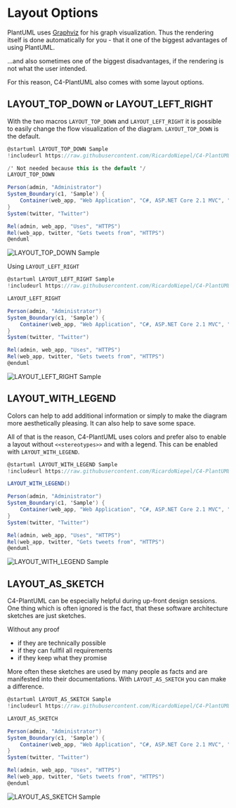 # Layout Options

PlantUML uses [Graphviz](https://www.graphviz.org/) for his graph visualization. Thus the rendering itself is done automatically for you - that it one of the biggest advantages of using PlantUML.

...and also sometimes one of the biggest disadvantages, if the rendering is not what the user intended.

For this reason, C4-PlantUML also comes with some layout options.

## LAYOUT_TOP_DOWN or LAYOUT_LEFT_RIGHT

With the two macros `LAYOUT_TOP_DOWN` and `LAYOUT_LEFT_RIGHT` it is possible to easily change the flow visualization of the diagram. `LAYOUT_TOP_DOWN` is the default.

```csharp
@startuml LAYOUT_TOP_DOWN Sample
!includeurl https://raw.githubusercontent.com/RicardoNiepel/C4-PlantUML/master/C4_Container.puml

/' Not needed because this is the default '/
LAYOUT_TOP_DOWN

Person(admin, "Administrator")
System_Boundary(c1, 'Sample') {
    Container(web_app, "Web Application", "C#, ASP.NET Core 2.1 MVC", "Allows users to compare multiple Twitter timelines")
}
System(twitter, "Twitter")

Rel(admin, web_app, "Uses", "HTTPS")
Rel(web_app, twitter, "Gets tweets from", "HTTPS")
@enduml
```

![LAYOUT_TOP_DOWN Sample](http://www.plantuml.com/plantuml/png/xLXhRziw4ltkNy7hV6W3E8sJFfhDEaRzK1vOnmaiPRDtsy9Wf74iN9aKIBgkTzl_laD9PcGpMa7sRJvT1aWKSURCcI5r-FWa5HLgFejghqYFHrn8VDWhRRNQRm5CGWR46JZNpj0Rdz_WhzxDu6P4ziwJLaCaLosZa3rMnFIStkKmHNIl_ksGe-DQJVuHifWAEYDeHEUHyk2xwaJX8vi1KyJ7No3oPWj1u_imK5Dot6pcti_ezskGaZw26_u7oD7xPjvBWAyeUuo0_BT6iBc82bmjOpZdJAKUnqcFdDA0Bp0vCg6HXDhFF4n72Bx889AoahqFIKlUQ2ZxRJx0psSvjLeFVCu2AfRjzehV1ei2paqhmWQFTqbBtdQv240KlTSZ2YIWSWg1flcA3EYIprMr8OuuCXvqVh-vyyOTT-p-m_5wbxcK7wZ_nwFGoMOy7CVfzdivYobbmKA4IW4ZIip1dY0wko6T0Qdt-2pqYKkP9DTklPRE5JBXNFzfJT2E-3hCcO2WVKy5mtgUjWvrHvlq15050PeB4eJIdqiPSjOW322GH77o0EGRZS90MzL-0nOyfMZoNUNgtToE-pVtG_IB4r-k59yXhXvZXDsq7pZdtdXqTN7faGWcIhk8y76gSXvO-6uwAqAe-l5cZilNCCOCg6mG64Vq0QBzt8TGFplBtjR9sWoaacH-vO3wGS_8vu79vxJtQt44p6m44TKfosaOLqmKNSShJaUD5UZn6ZrJqhDwVP-iZFCTne-SQlAcB9N2AF2dRATuNzZXOKlYTtow8PJjpndyrzQXxcyV7jRNQe3S9eBF6cZ6SsETqRQx6gH-SD2kxvTYcCHiCDl6eAxLhOkV_EkLW_Qs2Tfzcc7hu40pB8UoUPOO6V0rz27W5_Z0nJR5nAoBi7OlwlCrDJ6sB2vYba7kNkHDulrjYgk5rQfmV_VI5cFp1IiWMXow7C9cM9h6HldkjYdVtQsLuDtknIj2Zeie5jCl1R2vtLKgss2Rikabsafli7lXYh5XeWg85eSkW2XXEAXKlj4svTER6pl7qUxr-p_WA5w55IpEenp39bcUoTCEcbn254Fb0nWw6tL8OFb-fhNauFCq309WN_i7ISUQprs9pzqpFgCIdz4pFeCIdq7canmNVHx3AUaG6IOxHCadQa45FYobWjaRDBaLuOoA9O48zC5FdX9lQXcIa16fiRI7EuzZBXGYvfnkWSSOWB9WqrTcU-jeINpE63v1G1GdgYJC5LF00hIbyo04vcCUpZSGomSUB1jwepyboOY7FesIk8opWwStSKAeWP0o359YVAwIPpvP3nx0DuXuh3D1I8fbsVRmVkkCt9lXk7knEhatJzuTV-oQVkTVdZCQTWPZo_33YVunXkxlhkTSv_gFZZwSTFisa6NujwHLlIieE1xhpuUpTji-l9kJhdrVaPYM6dGtJgGR5R5FpisFRxiVpWjFyl0ToJ4QZL-Ginc5Kl8d7VrJI3wT_Y_2sKoO8gflUn_FUytoEhyWPtksbzTvztkK-ollSZnmBfnXlpRLkY5DYhK87e45wTr1xSSPMMluluT6v4VjHsjZPhGp2vBEqiJ4P5TakofvtccZ4crjcAdeEgWnB08rJfXGafPzwVAAE9dGLzN3X725sv0qmxMRYZ8m_H20zCNpg5_O5xQoA8YmoNViV5SLEEUKnuQsaNTBe2ISYUScereX2_Cvs-GDs6x4hGWstsqhNqv-vygNXDlXsj1Gh7XxI3wdViMNVDll0NkSAOhKX2IBK4r3HjJBxGfz4xnW7-XjxFAssUJz7Pty226Hi36Ymf-62id8nie1MQIu-9JUbXxAD5KY5PrCjjyizd3HwrmDdL5kz_RkxKc___vFshsPEhx88ctIATzR_BKyLr-UqScgS8PhnldNBE962spzDATkMw2gtgkJ_7pDYrWL7aRGToUq8VuskTrbtoHKNVcDQqNnDraKoVuivam_vsNVE9KBVcxTU5s-SC0-YQEv9F5souGXMx1CkBQiwnWvPTz5lAzlRuOeYpdnFddVxPut_oJnDjdj9jvxpQGLABR9eL2nF-9vgd_oonJxByL6ApCEbbKs1NwLhcVmlrhNJHv5kfvrlxok5vF3bfqtQJ0BaK2ze_-6KWcgkC0RyCrDkt-4HYwTQILB--hxwPURMxaMy32cSOoMz_10Ed4SXNwogwpZgzvUWtJSspT3nqCN0UJupH6v_cTFztMYY2yacKiafGLGqwPeCfj7AjGXFPHR1OAeS0OHnf98yMT6yhLAEn4dCyFEsWYYLN9FjEuaI1tlqlDkNRJIHgRt2UO2bCH_GV_Hryzvbq_0Wlai-Xy0 "LAYOUT_TOP_DOWN Sample")

Using `LAYOUT_LEFT_RIGHT`

```csharp
@startuml LAYOUT_LEFT_RIGHT Sample
!includeurl https://raw.githubusercontent.com/RicardoNiepel/C4-PlantUML/master/C4_Container.puml

LAYOUT_LEFT_RIGHT

Person(admin, "Administrator")
System_Boundary(c1, 'Sample') {
    Container(web_app, "Web Application", "C#, ASP.NET Core 2.1 MVC", "Allows users to compare multiple Twitter timelines")
}
System(twitter, "Twitter")

Rel(admin, web_app, "Uses", "HTTPS")
Rel(web_app, twitter, "Gets tweets from", "HTTPS")
@enduml
```

![LAYOUT_LEFT_RIGHT Sample](http://www.plantuml.com/plantuml/png/xLfjRziu4lwkNy5rFgG1dCP9NvhD9SRwHMc2Svp0KYwtrnO6ROrZOMLI8Ecwlcl_-mrbcP7D28BaDfzM1c9Pd7dccI7ry0NvGoegr7mMEVkamoCk9Dxi5LwEyri0av01SNlkZTltXvUt-ATpsxiTaBtBv78GoLFBA6IF9J5zjtFLNo5wr_znoV69uyY_GXPJGMS4ZUWyKZvyKwqeV6GpO8gCyG-8hDb2qFWX3DIKd3GQcUSp-kq6fAIFu8N_1NByhf7r4Z1Mb3r6GFxd4BmyH0MkbZ5SSgPM7YT9YvpIW2ymEJAXaGJdHnQc9GHVf119MSdU--HAdcWe-sasm8zdEPsVZ_YS1LGicyqrloqMEPmRLeGj7c-JAtdQvY80aVTSzoYGWCef19hcFkdH9P-hSbqSSMJSQ_rvU-yFMzxG-wVhTwuoAO_e-Az7ePDDURYks-vsCXPJoeA529K2HfIOWpr0T7PzEWDIw_1PE2OUPPBSU3LdDLR8X7FzTJxXUlpeC1S2WkO35GphUNP-f1kQf2E0AWZGN90WbEEvb25dTS800aaK9oCWNsaK1jhA-GrOy9IYoNUTgtzxD-pUFlJHBqvykL8S6OUwZn5ssxxdNlh3mVN7Avz4C57QHOIFKvNnmCAtLwCYXB8lR-guV0L3p83AEe5XH4SG7MHUXDh5HVgqHZP689KazIi6r3TwH3uFJ3wjMh_aHy3C1X1HdRASXd79HD5rkEPqN5-3dcpGCoMzgDKEoDeuss3yo9acRyfIAeo2yPJj5EypEpewb_WUdsq9PVDJ2l_b_4YtDu-EQXirG6uJmMTrDEEPlavfsqrrKZiyRDOE2Z5COZQORMDGD-hMnbV-LUgGUDi4xJRDyFpmK3CiXh9v5XWPy0tqFk0REEAYIZ4nwsAioaLzjgOcHiNY8cOnvAv5tYRUhL9SBQnMXRkxbpOVcozOFj6Sq3P48SFYDBRATr-bVFTtLeBtknSl3pdEevXFtmOev7PVgcozAcNJKxILNc_tmkLZmqJb4yq9NG2Hmx1Ngdo3AkNJYnixny7FgLyEE8fNVWLpyx0nYaaMP_AqWYPN4CLGUWE6paOT4bX-a6ejEVmq3OC0s9VkOTAmuNDVu7F_ZC-Wm6VmZ4-lmAUN-YJRnJ6FuOoqY0oJ5QBa4xMW0c-MKi7iDPhSYN16nP9017hZ9y-8FxKCISY8r5ZQmvl7CHSA4JDETy1Z341PiEqhqxLrj2HZpXZUGK0K9weWp3LJm0AqfVCW13R6FDol89OZ7YphUg4_9KcFXsCQ9N4PPuTFJ-A4K1qXPHYiYF6vIkxvP3Du05yXuh7E124fbgNgvltE7NYt_M7xuthdtZXzU_AXRThTV_lkeD_g3It3zwVwOmozFptVlScq7n-_FsrtRI3ByFVaAdjMaBCzrgyFPysclNatErtxl28nBJHeR-r8jofYxvmR7zwqtr_cxkJX6v9ZD1g-86VJ2uNaJrlwaqj-DVnVXBCPC7bKttG-N7OQnNL-GSxsQ2-ky-xdA0_N_jMmvtvq-rrdgdL3cXIT21w11Qkp0-Vx1TcuyBUFHkIxy_ryQsGqKmko6gM9YSakptPTygpJLYMQsZ1LqKrGOvW7QfmmeIGj-z1bdxYfq9VLmuHmYTEGLOQR9nK5OFec03aMpwD-Pf_PsY8dmZRVeVjDbU1iAuzDtaQkb41XE1FFItgrH1OoSR39ss1LYTiHBBvLArzCVjVA5uQhVcneA9OyFIIVLdxvXtpLru0TpXH5QaAIHQYc8IFgvLQ5OnCyPnteRwtogYpo_e5EumWXaR0nec8y3HMIaVMr0x98SFNTwhJqIAvI9LBHoQJwOh63arxhkkyECgktjszEkzrtFsdrPkhu8fEqIQTuRL5-UlvxUaOdgy8fhkddNpE96osmzTFikcs1AdkkJhBZDIjYPNZOWbwPqBRuM-IgoxwLK7dbDwubnTzaaIVxivWpVP-LVUDKAFZPUUDLySG11oIEvfB4rQO9GpPdcl1iMTSnCig-YtZVtDtsKHOpudtwhjs-RFmayJRPxIRUUutaob5iaqEkOd_0_LJtz9Sfzj-AZLPMFnYhT0ZyAbrFuN-rhfiyB5stUBoyhkUGSwn_672ST0DAWrc8Z6ej_HrA9QZY0e_4jrVnu-CwsVVeB8vW_s3r3cVci0MCXZIE4US1HgGLnr4uJjQNDNpKsQkJbdVtkk_ww2A0dBm-9ZV_wkYsLXJnXIHpYMoq5Ee4jCZDvf4AjOpwABmA157X32AC9P7RZvJTAxLgH9pK31kT0KJhh9vetKkGEjwLxzzvQAMDJEiJp4TG4d-2_j87qLcNFu05yrdqVm00 "LAYOUT_LEFT_RIGHT Sample")

## LAYOUT_WITH_LEGEND

Colors can help to add additional information or simply to make the diagram more aesthetically pleasing.
It can also help to save some space.

All of that is the reason, C4-PlantUML uses colors and prefer also to enable a layout without `<<stereotypes>>` and with a legend.
This can be enabled with `LAYOUT_WITH_LEGEND`.

```csharp
@startuml LAYOUT_WITH_LEGEND Sample
!includeurl https://raw.githubusercontent.com/RicardoNiepel/C4-PlantUML/master/C4_Container.puml

LAYOUT_WITH_LEGEND()

Person(admin, "Administrator")
System_Boundary(c1, 'Sample') {
    Container(web_app, "Web Application", "C#, ASP.NET Core 2.1 MVC", "Allows users to compare multiple Twitter timelines")
}
System(twitter, "Twitter")

Rel(admin, web_app, "Uses", "HTTPS")
Rel(web_app, twitter, "Gets tweets from", "HTTPS")
@enduml
```

![LAYOUT_WITH_LEGEND Sample](http://www.plantuml.com/plantuml/png/xLXhRziw4lskNy7hV4W3E8sJFfhD9aRzK9fW7IUmbCtURGk3jiQnS2LI8Ecwtct_-mvbcP7D28BitW0BN1cmPN7cp9aHUVZuA1KLQXP7pZxfy8WBYJTxfPVZ_1R096H0t9vxu_RzuUKjVdLkUxS3idUPNWuYUMeHXUon8gRlTgxwIqJl-jykEJvn7Fb7o18gQ4pGYCuYvSDtrOh2HnO3KsICNo3oPdD1auSmK5DoqcZadiVq-mr8IH_12_y3vFXT8-ybOAmeUuo0_DSXU7c82bmj4hZaJ2qzJj8MEQK1dsDoP48Z2SxFF4nB23xF8DAoahttwPK-qL3sqto0dyzoEZyVyHaBg5Wqcoj-6omAE3Ui21iytgPN-hJDHG2YwBb-eq02AgSGQ9hxf4SNVAQglUA88-DUw_VRUt_OyeRUFro_SvLBUKJ7VpmAdMp6mtNTThUJivXI5in5g1GmeiGCx0wYi-lJ64Yjm-DmJ3pA9BdnQiwohv09v_hdVC9r_z5XBWG4pGSg6DRpxFn8DpH9Hm1L4A2v844enpCfGyxgX044aYXEHa2-qIWCj9Np6x3WAKMJxofN__PksBrzwADValfofNYCkFeT8-ocVS-zz8U3wqzNFebWehIB21-dAkU1XMylUqK8LGTlvhXu1KFCWCewWM54Hn0Tv0P2xU8YUreZQpsGIfBvbGFg6zqZdmScdvUjNuiZO6O3YAXEMKx3f6AYw3fSSJgkhq1FrkYPabxKQWTaPPnlC7xaJ9CtPQaKHi5uodQAzuKT7PrB7CTd6qBP_9p1Vpq_qktDewFQMWsGsqJmk8vcFFUkCzfsKvtK3W-RjODI39EO3MRR6DIrkhLnoBzQEMXlcw3TfXcU7nvgXkLGDiyI8mE-Xju7784ZBhOf9cPTZBLhKP-lgOcnPN4Hinnono9RDUvkKrmjh5Q5kxkNjXYRpranqOBGvH0smz8qDiftlqtvxk-i1EztBruHSb94iPX-EO35xRvIsNhRb4rFqLPwlTqBLumD4rLCj21q2KG1mrwbyWssAPzUtDWv3dv1_Oh1KRoAArYOHpc6JR8yawSLDBc2A87A6p1qDkgGmlA3J6l9uUTf60J0ldOFquOrd_iId_jdV0ObFeDdV7ebFhtC9zqkZda2PwH5P9Yk42MVg3aLUBEG2kBNQ78dmfYA1O48zCPFdX5_QXcIa16fiRI7DqiIBXGYvfpkW2SOWB9WqrTcQ-jeGSQSCRo3W2XEL4cOQwQ01MXBPq48R8nvkDz0B4OyMDJrGdzAqZSUZccKncMS7JuzIL92TOIKOR0ancSglUUJzU01V8E89peJXAHObcqtxtVkmBlj3zkVLZltnkdRamzjq-x-otS7_LPlQ1c-FzKVO-ZzxldkJQxz-FZzQRjh0rc6VqklgcS51TjZFNmuQpRjpRlPwThd5QbfgK5xOqUwKH5xvzpuyARz_h9m9m_VaHoZqV05EPktK4h-jAK_XUINtVybE9kULKZrJUV3PQTHNkSNv6ptzl8wxtwEyd3jNmrxxYUtttMcMZUaIT69u15Oi3mxS7vSaBKB__jeH7uuFyutUaOpio3BNfgQcEoAR5SbppjjLAAf3JCLNGSrXaMWnWaJIjEo3rtsYPi9VLKzJ0bNE0rPPhXsKb46fcy2a6FnFEeNzeMjB0eYRF8TkjzL1SuvvR6XRUJT4YW9P-9vwLkja8KPpXPv0xORSJk2pNVRofUJtxdo9U5sE3Oq52kU7fBFIx_YGxxjru0TpXH5QaAIUQYc8IFgvLQ5OnEyO1teRwpojbda_HsTnX528c5ZHCLu6Yea8-ih1sIHukgxvMdfaLocIgIYaydsYyKEJdgjwxuxoAtUthuvxNRV_QBLcwdZYqpI9ftojKNrwVclwHcTh0fdkEOz_pcJkD42eqlMhjiIgEhdwYJVN_CYLeM74VJT2UN5toAtc-nR2LLNVkDQKVnD5aMo7oUSwVkyx1kdSi7FpHkloYSEE219D9CasMwQC6GBfWdFbdKT8wVikuZtpTrj7sKn9zwdxzhjoyOl4c-JtMxYlTT8hmB5DZaKAlO7t4zrJ_-l5FilnJR3-CzNx2nGaM9dpI-lsCNad6TwevFjBMaGXqYfrjA_eLI2AYxmj7jpWJu-hfDzZyP91Fi7o-6PcvxcC1hI946S1nYHLf94uJXTEjRmKMUlJbhUtUk-wwEB07Bo-fZS_BEZsrfHnEUIp2IoqIgdCz3w5SyY5Mg5z55J5GYYmXWYZ2MHsy-CtIkrR4ISp0mRdG54gwoUQDrBa3hUbU_VUMYbZKph4ymdK1B_WlxHPynvbu_0WbaS_Gy0 "LAYOUT_WITH_LEGEND Sample")

## LAYOUT_AS_SKETCH

C4-PlantUML can be especially helpful during up-front design sessions.
One thing which is often ignored is the fact, that these software architecture sketches are just sketches.

Without any proof

* if they are technically possible
* if they can fullfil all requirements
* if they keep what they promise

More often these sketches are used by many people as facts and are manifested into their documentations.
With `LAYOUT_AS_SKETCH` you can make a difference.

```csharp
@startuml LAYOUT_AS_SKETCH Sample
!includeurl https://raw.githubusercontent.com/RicardoNiepel/C4-PlantUML/master/C4_Container.puml

LAYOUT_AS_SKETCH

Person(admin, "Administrator")
System_Boundary(c1, 'Sample') {
    Container(web_app, "Web Application", "C#, ASP.NET Core 2.1 MVC", "Allows users to compare multiple Twitter timelines")
}
System(twitter, "Twitter")

Rel(admin, web_app, "Uses", "HTTPS")
Rel(web_app, twitter, "Gets tweets from", "HTTPS")
@enduml
```

![LAYOUT_AS_SKETCH Sample](http://www.plantuml.com/plantuml/png/xLfhRziw4lskNy7hV4W3E8sJFfhDEaRzK9fW7IUmbCtURGk3iSQnS6LI8Ecwtct_-mvbcP7D28BatW0BN1g8PN7cp9aHTVX0Faf5XPhF8cUVT7d4XSIBlSBcEBy5C0aP4BVlNhi3VtHnWt-wD_sR8TcxI9g3I9vQHY5xB8dfkztBmGhHk_gtIuvF74V-4RAO2ZeZQ4JdaVBXksf7uIER0LDaZ7z0PCqMWiRtOQ2cvAJHoDoVqU_N82Lz12_y3v3ZTusibu2nekmn0l9VXs3p41MuMiPmmPbQUPmaFN9A0xx0vCY4HXASdrcOjX1yaK8aPILxxvEMtD5GzjriW9_FSces7_YS1LGiMwqrloqMEPmRLeGj7c-JbjpjS160oBkldoYGWCef19hcFkdJ9P-hSeyuuiYut_xzviuVjRsHzm_NxrvcKdwWupyUXKusvU6wRgVNpLXCAGiM8bGA655Y3lO0qTaDw0n8hSjduPXub4boxTMSrLWX4yxrLtF2zVZHOSu51ArxAXZMywnvf3jQf2k0AWZGN90WbEEvb25dTS800aaK9mz0lj4e3BILynkmu2b5a-ywL__cTjIxkH-WNvpuSgKuCWxrCqRORVk-U-6FXbUVBdqImKHf5n4-JbN60mlVMOsA4Cg-lAdZyXMCC0CgwmH64Ns0w23p8jJEpzExDR8n0gaagLyneBxG8_9vOF9vrVirFm9cDeI8wfJbD8nB9egkepMdu_eQz6I3dYdfUQrsGDR6sGxZHyuqULEMKc4KZATiftXVsD5HK-9xVBObbAtFAVpNvf7kRnqTrJPgWDmcWi_gQCOpppgbRNVLIUtmi5KxACGmYTbWjer1tQXR1r_vLwb3ucqJjFiqm-RXeMPO36NpB30ou1le0y0ty86BAiN4h8kmgXVr-PgQ61MBYvX5aBiNUPjuhqfnjR1Q5UxjNjfyRBvW-KHpGXT3M0oBqzWgtrsLyjtTMWdUxLwyFEGuds8U_M80YzjTgRBrgvHDJz5MUltT2vUF3HELJpGdT0543iD-gV8DgvHFBsxi78U_fduvu2XU-HNCpQCOmoPPdCdJ2ffSGXH3wGqOEXjrI63vGQgrvF3pD0m2O5zxXqd7XizTWS_TCpx30f_XCpxz0fz-wfDi5ySyXZFI9Z9CLeYIJzI22hnOIWMprsXoAy8P5Ki24UYDdpmZ_jGo924ZKcDf3syUnrmeHCmutGAFCG1bmRQlJDVMqPACEMDu1G5HdAY2C5TC0GlGbiw34DWOyt2_WLW-y61PrmlzAKcUU3YcKHANSNRuT2TE2DKHKeR1YXYVg-IQJpQ31_0D8XxhJ12IObcgRjvltQ5tCnXrFgrtxetJjoSVEgRV_PVl3WVj_iWoV7-gFyRG-ztptUjC__7n-zDEpmQo3F-MjB9d1JdRO_twSDPgsPjtizErpoiIqqA3pjQETAiYziwvyU5Dv_r5xauUlYCvHgFH2t8sJw6G_6bRVtB9huR_It0s8okNwflkXujkexZEByZP7kt5TTxz7EN-ohySzTrFxg3dJBLkI9EY4y4Zi61rTk3yE2SR3N_xQ4H-E3-QMoEZbLgGrIXDJ4nsURRhacUTjYhHqeQfYcw26iCyKEE42ILfsOSk-yHDXRwi7YQ4Ivo6h3BSEAae0jCN0SYnU1xr2_l2rXOv4RRvZjplgWHdMtbiyZPonGGAmfbuNl9KIsGX4mUBl0LMdRWLmUPRjVB5v7UlV46uwiU6XcB9qqFoUUMNVyXNVGtOvKnHf2OaMOHg6ZAYNcvLE3R1SzQ1_jOghyeYx-_eD8uG4WaR8oh6qr0X6LbVEo2B15TVhKvBZ-GgLI8LdKogBnQxEEcrhmRkCBDwU_lcjDTxzujMRwQEBp99ctIArnRbf-U_fcTqiYgSufhd_ETCuaOBZ2xPksvReCgUgvFiUCsAM1aUbg1N9xGj_ZQvoh9l9LHU-OrhIV4tMUJ9_Ypc3AytPDyu5Gj-PjvuLJnnm069exaaSRLfmf3DcIOyMzPrZ8ooxoBUrxSt0vJ5Z7YVlkjqBXg_IBnDThk9zruZQJcARNB8LUmFk9_gdVwVAVPVYfsEdJzViTD0bc9RF5vOiVF9ETQ_IJZfpf86in09rThwEvHAKCK5ddLlBy_7ntMoxz5P7C7-GVfoFarE2tWOqJX6d7ju8EquZi9nid2iuQtkNfsqlTlN0zT75m7avFKnkVvdL_UreuWl99bBPACrJlFNwZMRHohK-kYZeYeGH8KpY32MH6u_KtQlrAeJSL8px7I64AspUg9r9q7gU9U-V-kXbJOolKymdq19_0dwIvymPrq-0Wlci-X_ "LAYOUT_AS_SKETCH Sample")
